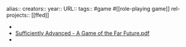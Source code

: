 alias::
creators::
year::
URL::
tags:: #game #[[role-playing game]]
rel-projects:: [[ffed]]


-
- [Sufficiently Advanced - A Game of the Far Future.pdf](hook://file/mBW7IzNU4?p=MyBUZXh0dWFsL1Bvc3RodW1hbiBUcmFuc2h1bWFuIFNpbmd1bGFyaXR5IEFJICBSb2JvdGljcw==&n=Sufficiently%20Advanced%20%2D%20A%20Game%20of%20the%20Far%20Future%2Epdf)
-
